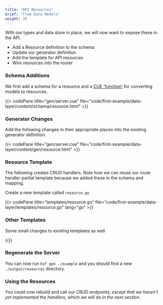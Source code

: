 ```yaml
---
title: "API Resources"
brief: "from Data Models"
weight: 30
---
```


With our types and data store in place,
we will now want to expose these in the API.

- Add a Resource definition to the schema
- Update our generator definition
- Add the template for API resources
- Wire resources into the router


### Schema Additions

We first add a schema for a resource
and a [CUE 'function'](https://cuetorials.com/patterns/functions/)
for converting models to resources.

{{< codePane title="gen/server.cue" file="code/first-example/data-layer/content/schema/resource.html" >}}

### Generator Changes

Add the following changes in their appropriate places into the existing generator definition.

{{< codePane title="gen/server.cue" file="code/first-example/data-layer/content/gen/resource.html" >}}


### Resource Template

The following creates CRUD handlers.
Note how we can reuse our route handler partial template
because we added these in the schema and mapping.

Create a new template called `resource.go`

{{< codePane title="templates/resource.go" file="code/first-example/data-layer/templates/resource.go" lang="go" >}}


### Other Templates

Some small changes to existing templates as well

{{<codePane title="templates/router.go" file="code/first-example/data-layer/content/templates/router.go" lang="go">}}

### Regenerate the Server

You can now run `hof gen ./example` and you should find a new `./output/resources` directory.

### Using the Resources

You could now rebuild and call our CRUD endpoints,
_except that we haven't yet implemented the handlers, which we will do in the next section_.

